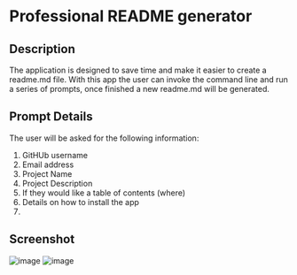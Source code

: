 # Professional README generator

## Description
The application is designed to save time and make it easier to create a readme.md file. With this app the user can invoke the command line and run a series of prompts, once finished a new readme.md will be generated.

## Prompt Details
The user will be asked for the following information:
1. GitHUb username
2. Email address
3. Project Name
4. Project Description
5. If they would like a table of contents (where)
6. Details on how to install the app
7. 

## Screenshot
![image](https://user-images.githubusercontent.com/65779581/147589358-ef4a4d87-ba1a-4c04-8253-3b4db0e2afd8.png)
![image](https://user-images.githubusercontent.com/65779581/147589377-8d0dda17-7d3c-4ed7-9e38-31c5a063839c.png)